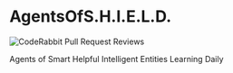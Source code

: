 # AgentsOfS.H.I.E.L.D.
![CodeRabbit Pull Request Reviews](https://img.shields.io/coderabbit/prs/github/abdksyed/AgentsOfS.H.I.E.L.D.?utm_source=oss&utm_medium=github&utm_campaign=abdksyed%2FAgentsOfS.H.I.E.L.D.&labelColor=171717&color=FF570A&link=https%3A%2F%2Fcoderabbit.ai&label=CodeRabbit+Reviews)

Agents of Smart Helpful Intelligent Entities Learning Daily
